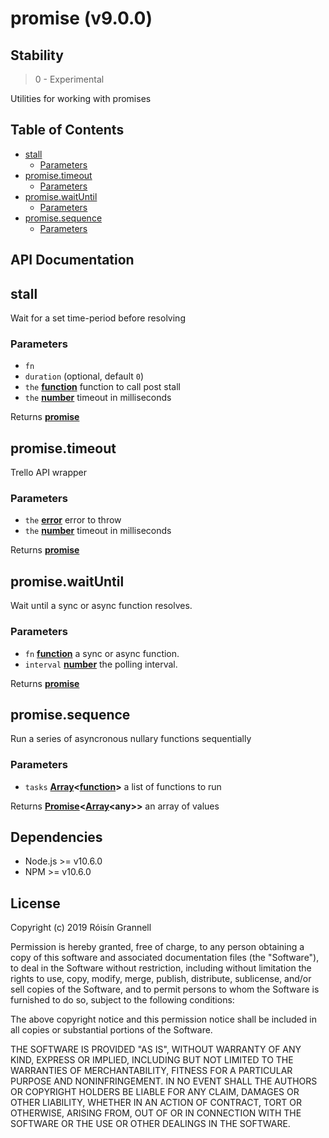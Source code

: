 
# promise (v9.0.0)

## Stability

> 0 - Experimental

Utilities for working with promises



## Table of Contents

- [stall](#stall)
  * [Parameters](#parameters)
- [promise.timeout](#promisetimeout)
  * [Parameters](#parameters-1)
- [promise.waitUntil](#promisewaituntil)
  * [Parameters](#parameters-2)
- [promise.sequence](#promisesequence)
  * [Parameters](#parameters-3)

## API Documentation

<!-- Generated by documentation.js. Update this documentation by updating the source code. -->

## stall

Wait for a set time-period before resolving

### Parameters

-   `fn`  
-   `duration`   (optional, default `0`)
-   `the` **[function][1]** function to call post stall
-   `the` **[number][2]** timeout in milliseconds

Returns **[promise][3]** 

## promise.timeout

Trello API wrapper

### Parameters

-   `the` **[error][4]** error to throw
-   `the` **[number][2]** timeout in milliseconds

Returns **[promise][3]** 

## promise.waitUntil

Wait until a sync or async function resolves.

### Parameters

-   `fn` **[function][1]** a sync or async function.
-   `interval` **[number][2]** the polling interval.

Returns **[promise][3]** 

## promise.sequence

Run a series of asyncronous nullary functions sequentially

### Parameters

-   `tasks` **[Array][5]&lt;[function][1]>** a list of functions to run

Returns **[Promise][3]&lt;[Array][5]&lt;any>>** an array of values

[1]: https://developer.mozilla.org/docs/Web/JavaScript/Reference/Statements/function

[2]: https://developer.mozilla.org/docs/Web/JavaScript/Reference/Global_Objects/Number

[3]: https://developer.mozilla.org/docs/Web/JavaScript/Reference/Global_Objects/Promise

[4]: https://developer.mozilla.org/docs/Web/JavaScript/Reference/Global_Objects/Error

[5]: https://developer.mozilla.org/docs/Web/JavaScript/Reference/Global_Objects/Array


## Dependencies

- Node.js >= v10.6.0
- NPM >= v10.6.0

## License

Copyright (c) 2019 Róisín Grannell

Permission is hereby granted, free of charge, to any person obtaining a copy of this software and associated documentation files (the "Software"), to deal in the Software without restriction, including without limitation the rights to use, copy, modify, merge, publish, distribute, sublicense, and/or sell copies of the Software, and to permit persons to whom the Software is furnished to do so, subject to the following conditions:

The above copyright notice and this permission notice shall be included in all copies or substantial portions of the Software.

THE SOFTWARE IS PROVIDED "AS IS", WITHOUT WARRANTY OF ANY KIND, EXPRESS OR IMPLIED, INCLUDING BUT NOT LIMITED TO THE WARRANTIES OF MERCHANTABILITY, FITNESS FOR A PARTICULAR PURPOSE AND NONINFRINGEMENT. IN NO EVENT SHALL THE AUTHORS OR COPYRIGHT HOLDERS BE LIABLE FOR ANY CLAIM, DAMAGES OR OTHER LIABILITY, WHETHER IN AN ACTION OF CONTRACT, TORT OR OTHERWISE, ARISING FROM, OUT OF OR IN CONNECTION WITH THE SOFTWARE OR THE USE OR OTHER DEALINGS IN THE SOFTWARE.
